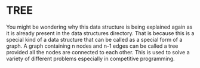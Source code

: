 # TREE
You might be wondering why this data structure is being explained again as it is already present in the data structures directory. That is because this is a special kind of a data structure that can be called as a special form of  a graph.  A graph containing n nodes and n-1 edges can be called a tree provided all the nodes are connected to each other. This is used to solve a variety of different problems especially in competitive programming.


